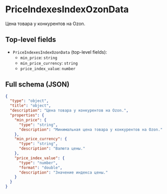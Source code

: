 # PriceIndexesIndexOzonData

Цена товара у конкурентов на Ozon.

## Top-level fields
- `PriceIndexesIndexOzonData` (top-level fields):
  - `min_price`: `string`
  - `min_price_currency`: `string`
  - `price_index_value`: `number`

## Full schema (JSON)
```json
{
  "type": "object",
  "title": "object",
  "description": "Цена товара у конкурентов на Ozon.",
  "properties": {
    "min_price": {
      "type": "string",
      "description": "Минимальная цена товара у конкурентов на Ozon."
    },
    "min_price_currency": {
      "type": "string",
      "description": "Валюта цены."
    },
    "price_index_value": {
      "type": "number",
      "format": "double",
      "description": "Значение индекса цены."
    }
  }
}
```
